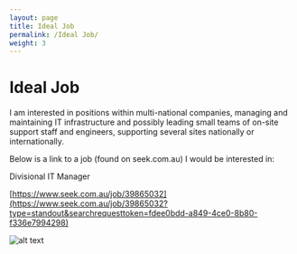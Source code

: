 ```yaml
---
layout: page
title: Ideal Job
permalink: /Ideal Job/
weight: 3
---
```


# **Ideal Job**

I am interested in positions within multi-national companies, managing and maintaining IT infrastructure and possibly leading small teams of on-site support staff and engineers, supporting several sites nationally or internationally.

Below is a link to a job (found on seek.com.au) I would be interested in:

Divisional IT Manager

[https://www.seek.com.au/job/39865032](https://www.seek.com.au/job/39865032?type=standout&searchrequesttoken=fdee0bdd-a849-4ce0-8b80-f336e7994298)


![alt text](https://github.com/Miromat/images/blob/master/Screen2.png "Building Image")
